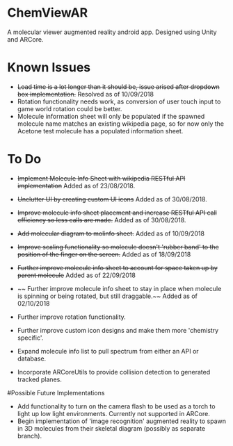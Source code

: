 # ChemViewAR
A molecular viewer augmented reality android app. Designed using Unity and ARCore.

# Known Issues
* ~~Load time is a lot longer than it should be, issue arised after dropdown box implementation.~~ Resolved as of 10/09/2018
* Rotation functionality needs work, as conversion of user touch input to game world rotation could be better.
* Molecule information sheet will only be populated if the spawned molecule name matches an existing wikipedia page, so for now only the Acetone test molecule has a populated information sheet.

# To Do
* ~~Implement Molecule Info Sheet with wikipedia RESTful API implementation~~ Added as of 23/08/2018.
* ~~Unclutter UI by creating custom UI icons~~ Added as of 30/08/2018.
* ~~Improve molecule info sheet placement and increase RESTful API call efficiency so less calls are made.~~ Added as of 30/08/2018.
* ~~Add molecular diagram to molinfo sheet.~~ Added as of 10/09/2018
* ~~Improve scaling functionality so molecule doesn't 'rubber band' to the position of the finger on the screen.~~ Added as of 18/09/2018
* ~~Further improve molecule info sheet to account for space taken up by parent molecule~~ Added as of 22/09/2018
* ~~ Further improve molecule info sheet  to stay in place when molecule is spinning or being rotated, but still draggable.~~ Added as of 02/10/2018

* Further improve rotation functionality.
* Further improve custom icon designs and make them more 'chemistry specific'. 
* Expand molecule info list to pull spectrum from either an API or database.
* Incorporate ARCoreUtils to provide collision detection to generated tracked planes.

#Possible Future Implementations
* Add functionality to turn on the camera flash to be used as a torch to light up low light environments. Currently not supported in ARCore.
* Begin implementation of 'image recognition' augmented reality to spawn in 3D molecules from their skeletal diagram (possibly as separate branch).
